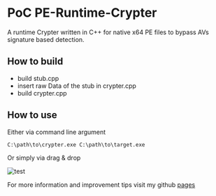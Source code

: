 # PoC PE-Runtime-Crypter
A runtime Crypter written in C++ for native x64 PE files to bypass AVs signature based detection.

## How to build
- build stub.cpp
- insert raw Data of the stub in crypter.cpp
- build crypter.cpp

## How to use

Either via command line argument
```cmd
C:\path\to\crypter.exe C:\path\to\target.exe
```

Or simply via drag & drop

![test](https://user-images.githubusercontent.com/79810730/210828228-24d4813f-6294-4832-afe0-1f2feb301bae.gif)

For more information and improvement tips visit my github [pages](https://ricky5panish.github.io/pe-runtime-crypter.html)
